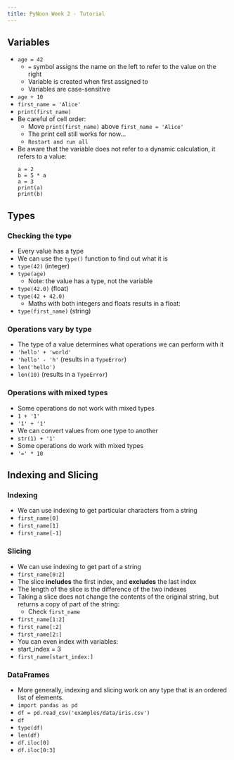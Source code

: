 ```yaml
---
title: PyNoon Week 2 - Tutorial
---
```


## Variables

* `age = 42`
  * `=` symbol assigns the name on the left to refer to the value on the right
  * Variable is created when first assigned to
  * Variables are case-sensitive
* `age + 10`
* `first_name = 'Alice'`
* `print(first_name)`
* Be careful of cell order:
  * Move `print(first_name)` above `first_name = 'Alice'`
  * The print cell still works for now...
  * `Restart and run all`
* Be aware that the variable does not refer to a dynamic calculation, it refers
  to a value:
  ```
  a = 2
  b = 5 * a
  a = 3
  print(a)
  print(b)
  ```


## Types

### Checking the type

* Every value has a type
* We can use the `type()` function to find out what it is
* `type(42)` (integer)
* `type(age)`
  * Note: the value has a type, not the variable
* `type(42.0)` (float)
* `type(42 + 42.0)`
  * Maths with both integers and floats results in a float:
* `type(first_name)` (string)

### Operations vary by type

* The type of a value determines what operations we can perform with it
* `'hello' + 'world'`
* `'hello' - 'h'` (results in a `TypeError`)
* `len('hello')`
* `len(10)` (results in a `TypeError`)

### Operations with mixed types

* Some operations do not work with mixed types
* `1 + '1'`
* `'1' + '1'`
* We can convert values from one type to another
* `str(1) + '1'`
* Some operations do work with mixed types
* `'=' * 10`


## Indexing and Slicing

### Indexing

* We can use indexing to get particular characters from a string
* `first_name[0]`
* `first_name[1]`
* `first_name[-1]`

### Slicing

* We can use indexing to get part of a string
* `first_name[0:2]`
* The slice **includes** the first index, and **excludes** the last index
* The length of the slice is the difference of the two indexes
* Taking a slice does not change the contents of the original string,
  but returns a copy of part of the string:
  * Check `first_name`
* `first_name[1:2]`
* `first_name[:2]`
* `first_name[2:]`
* You can even index with variables:
* start_index = 3
* `first_name[start_index:]`

### DataFrames

* More generally, indexing and slicing work on any type that is an ordered list of elements.
* `import pandas as pd`
* `df = pd.read_csv('examples/data/iris.csv')`
* `df`
* `type(df)`
* `len(df)`
* `df.iloc[0]`
* `df.iloc[0:3]`
